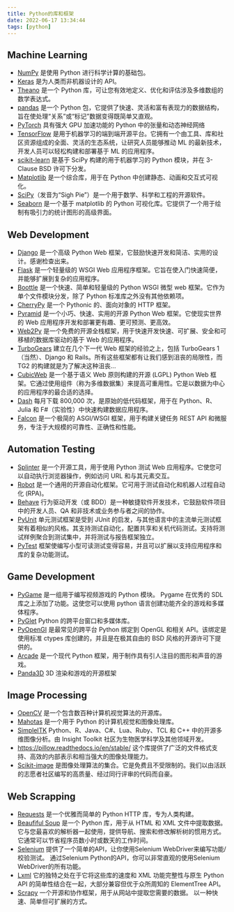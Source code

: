 ```yaml
---
title: Python的库和框架
date: 2022-06-17 13:34:44
tags: [python]
---
```


## Machine Learning

- [NumPy](https://github.com/numpy/numpy) 是使用 Python 进行科学计算的基础包。
- [Keras](https://keras.io/) 是为人类而非机器设计的 API。
- [Theano](https://github.com/Theano/Theano) 是一个 Python 库，可让您有效地定义、优化和评估涉及多维数组的数学表达式。
- [pandas](https://github.com/pandas-dev/pandas) 是一个 Python 包，它提供了快速、灵活和富有表现力的数据结构，旨在使处理“关系”或“标记”数据变得既简单又直观。
- [PyTorch](https://github.com/pytorch/pytorch) 具有强大 GPU 加速功能的 Python 中的张量和动态神经网络
- [TensorFlow](https://github.com/tensorflow/tensorflow) 是用于机器学习的端到端开源平台。它拥有一个由工具、库和社区资源组成的全面、灵活的生态系统，让研究人员能够推动 ML 的最新技术，开发人员可以轻松构建和部署基于 ML 的应用程序。
- [scikit-learn](https://github.com/scikit-learn/scikit-learn) 是基于 SciPy 构建的用于机器学习的 Python 模块，并在 3-Clause BSD 许可下分发。
- [Matplotlib](https://github.com/matplotlib/matplotlib) 是一个综合库，用于在 Python 中创建静态、动画和交互式可视化。
- [SciPy](https://github.com/scipy/scipy)（发音为“Sigh Pie”）是一个用于数学、科学和工程的开源软件。
- [Seaborn](https://github.com/mwaskom/seaborn) 是一个基于 matplotlib 的 Python 可视化库。它提供了一个用于绘制有吸引力的统计图形的高级界面。



## Web Development

- [Django](https://github.com/django/django) 是一个高级 Python Web 框架，它鼓励快速开发和简洁、实用的设计。感谢检查出来。
- [Flask](https://github.com/pallets/flask) 是一个轻量级的 WSGI Web 应用程序框架。它旨在使入门快速简便，并能够扩展到复杂的应用程序。
- [Boottle](https://bottlepy.org/docs/dev/) 是一个快速、简单和轻量级的 Python WSGI 微型 web 框架。它作为单个文件模块分发，除了 Python 标准库之外没有其他依赖项。
- [CherryPy](https://github.com/cherrypy/cherrypy)  是一个 Pythonic 的、面向对象的 HTTP 框架。
- [Pyramid](https://github.com/Pylons/pyramid)  是一个小巧、快速、实用的开源 Python Web 框架。它使现实世界的 Web 应用程序开发和部署更有趣、更可预测、更高效。
- [Web2Py](https://github.com/web2py/web2py) 是一个免费的开源全栈框架，用于快速开发快速、可扩展、安全和可移植的数据库驱动的基于 Web 的应用程序。
- [TurboGears](https://turbogears.org/) 建立在几个下一代 Web 框架的经验之上，包括 TurboGears 1（当然）、Django 和 Rails。所有这些框架都有让我们感到沮丧的局限性，而 TG2 的构建就是为了解决这种沮丧...
- [CubicWeb](https://www.cubicweb.org/) 是一个基于语义 Web 原则构建的开源 (LGPL) Python Web 框架。它通过使用组件（称为多维数据集）来提高可重用性。它是以数据为中心的应用程序的最合适的选择。
- [Dash](https://dash.plotly.com/) 每月下载 800,000 次，是原始的低代码框架，用于在 Python、R、Julia 和 F#（实验性）中快速构建数据应用程序。
- [Falcon](https://falcon.readthedocs.io/en/stable/) 是一个极简的 ASGI/WSGI 框架，用于构建关键任务 REST API 和微服务，专注于大规模的可靠性、正确性和性能。

## Automation Testing

- [Splinter](https://splinter.readthedocs.io/en/latest/) 是一个开源工具，用于使用 Python 测试 Web 应用程序。它使您可以自动执行浏览器操作，例如访问 URL 和与其元素交互。
- [Robot](https://robotframework.org/)  是一个通用的开源自动化框架。它可用于测试自动化和机器人过程自动化 (RPA)。
- [Behave](https://behave.readthedocs.io/en/stable/) 行为驱动开发（或 BDD）是一种敏捷软件开发技术，它鼓励软件项目中的开发人员、QA 和非技术或业务参与者之间的协作。
- [PyUnit](https://docs.python.org/zh-cn/3/library/unittest.html) 单元测试框架是受到 JUnit 的启发，与其他语言中的主流单元测试框架有着相似的风格。其支持测试自动化，配置共享和关机代码测试。支持将测试样例聚合到测试集中，并将测试与报告框架独立。
- [PyTest](https://docs.pytest.org/en/7.1.x/)  框架使编写小型可读测试变得容易，并且可以扩展以支持应用程序和库的复杂功能测试。

## Game Development

- [PyGame](https://www.pygame.org/wiki/GettingStarted)  是一组用于编写视频游戏的 Python 模块。 Pygame 在优秀的 SDL 库之上添加了功能。这使您可以使用 python 语言创建功能齐全的游戏和多媒体程序。
- [PyGlet](https://pyglet.org/) Python 的跨平台窗口和多媒体库。
- [PyOpenGI](http://pyopengl.sourceforge.net/) 是最常见的跨平台 Python 绑定到 OpenGL 和相关 API。该绑定是使用标准 ctypes 库创建的，并且是在极其自由的 BSD 风格的开源许可下提供的。
- [Arcade](https://api.arcade.academy/en/latest/index.html) 是一个现代 Python 框架，用于制作具有引人注目的图形和声音的游戏。
- [Panda3D](https://www.panda3d.org/) 3D 渲染和游戏的开源框架

## Image Processing

- [OpenCV](https://docs.opencv.org/4.x/index.html) 是一个包含数百种计算机视觉算法的开源库。
- [Mahotas](https://mahotas.readthedocs.io/en/latest/) 是一个用于 Python 的计算机视觉和图像处理库。
- [SimpleITK](https://simpleitk.org/) Python、R、Java、C#、Lua、Ruby、TCL 和 C++ 中的开源多维图像分析。由 Insight Toolkit 社区为生物医学科学及其他领域开发。
- https://pillow.readthedocs.io/en/stable/ 这个库提供了广泛的文件格式支持、高效的内部表示和相当强大的图像处理能力。
- [Scikit-image](https://scikit-image.org/) 是图像处理算法的集合。它是免费且不受限制的。我们以由活跃的志愿者社区编写的高质量、经过同行评审的代码而自豪。

## Web Scrapping

- [Requests](https://requests.readthedocs.io/en/latest/) 是一个优雅而简单的 Python HTTP 库，专为人类构建。
- [Beaufiful Soup](https://www.crummy.com/software/BeautifulSoup/bs4/doc/)  是一个 Python 库，用于从 HTML 和 XML 文件中提取数据。它与您最喜欢的解析器一起使用，提供导航、搜索和修改解析树的惯用方式。它通常可以节省程序员数小时或数天的工作时间。
- [Selenium](https://selenium-python-zh.readthedocs.io/en/latest/index.html)  提供了一个简单的API，让你使用Selenium WebDriver来编写功能/校验测试。 通过Selenium Python的API，你可以非常直观的使用Selenium WebDriver的所有功能。
- [Lxml](https://lxml.de/) 它的独特之处在于它将这些库的速度和 XML 功能完整性与原生 Python API 的简单性结合在一起，大部分兼容但优于众所周知的 ElementTree API。
- [Scrapy](https://scrapy.org/) 一个开源和协作框架，用于从网站中提取您需要的数据。 以一种快速、简单但可扩展的方式。

